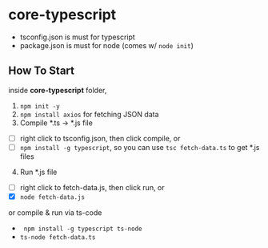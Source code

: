 # core-typescript

- tsconfig.json is must for typescript 
- package.json is must for node (comes w/ `node init`)

## How To Start

inside **core-typescript** folder,
1. `npm init -y`
2. `npm install axios` for fetching JSON data
3. Compile *.ts -> *.js file
  - [ ] right click to tsconfig.json, then click compile, or
  - [ ] `npm install -g typescript`, so you can use `tsc fetch-data.ts` to get *.js files
4. Run *.js file 
  - [ ] right click to fetch-data.js, then click run, or
  - [x] `node fetch-data.js`

or compile & run via ts-code
  - ` npm install -g typescript ts-node`
  - `ts-node fetch-data.ts`
